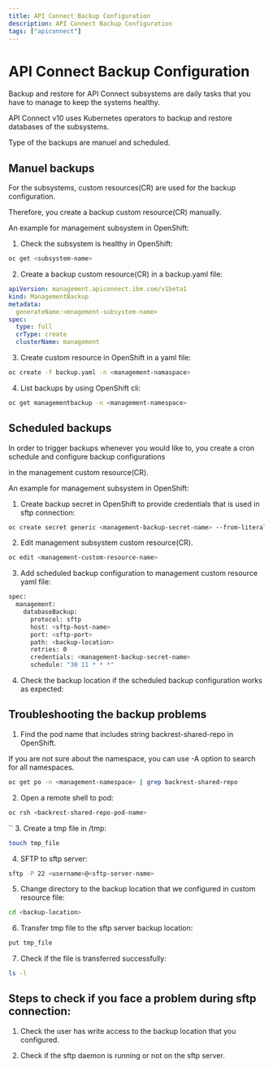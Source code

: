 ```yaml
---
title: API Connect Backup Configuration
description: API Connect Backup Configuration
tags: ["apiconnect"]
---
```


# API Connect Backup Configuration

Backup and restore for API Connect subsystems are daily tasks that you have to manage to keep the systems healthy. 

API Connect v10 uses Kubernetes operators to backup and restore  databases of the subsystems. 

Type of the backups are manuel and scheduled.


## Manuel backups
For the subsystems, custom resources(CR) are used for the backup configuration. 

Therefore, you create a backup custom resource(CR) manually.

An example for management subsystem in OpenShift:

1. Check the subsystem is healthy in OpenShift:

```bash
oc get <subsystem-name> 
```

2. Create a backup custom resource(CR) in a backup.yaml file:

```yaml
apiVersion: management.apiconnect.ibm.com/v1beta1
kind: ManagementBackup
metadata:
  generateName:<mnagement-subsystem-name>
spec:
  type: full
  crType: create
  clusterName: management
```
3.  Create custom resource in OpenShift in a yaml file:

```bash 
oc create -f backup.yaml -n <management-namaspace>
```

4. List backups by using OpenShift cli:

```bash
oc get managementbackup -n <management-namespace>
```
## Scheduled backups

In order to trigger backups whenever you would like to, you create a cron schedule and configure backup configurations

in the management custom resource(CR).

An example for management subsystem in OpenShift:

1. Create backup secret in OpenShift to provide credentials that is used in sftp connection:

```bash
oc create secret generic <management-backup-secret-name> --from-literal=username='<username>' --from-literal=password='<password>' -n <management-namespace>
```

2. Edit management subsystem custom resource(CR).

```bash 
oc edit <management-custom-resource-name>
```

3. Add scheduled backup configuration to management custom resource yaml file:

```bash
spec:
  management:
    databaseBackup:
      protocol: sftp
      host: <sftp-host-name>
      port: <sftp-port>
      path: <backup-location>
      retries: 0
      credentials: <management-backup-secret-name>
      schedule: "30 11 * * *"
```

4) Check the backup location if the scheduled backup configuration works as expected:

## Troubleshooting the backup problems

1. Find the pod name that includes string backrest-shared-repo in OpenShift. 

If you are not sure about the namespace, you can use -A option to search for all namespaces.

```bash
oc get po -n <management-namespace> | grep backrest-shared-repo
```
2. Open a remote shell to pod:

```bash
oc rsh <backrest-shared-repo-pod-name>
````
``
3. Create a tmp file in /tmp:

```bash
touch tmp_file
```

4. SFTP to sftp server:

```bash
sftp -P 22 <username>@<sftp-server-name>
```

5. Change directory to the backup location that we configured in custom resource file:

```bash
cd <backup-location>
```

6. Transfer tmp file to the sftp server backup location:

```bash
put tmp_file
```
7. Check if the file is transferred successfully:

```bash
ls -l
```

## Steps to check if you face a problem during sftp connection:

1. Check the user has write access to the backup location that you configured.

2. Check if the sftp daemon is running or not on the sftp server.

